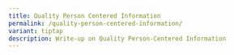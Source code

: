 ```yaml
---
title: Quality Person Centered Information
permalink: /quality-person-centered-information/
variant: tiptap
description: Write-up on Quality Person-Centered Information
---
```

